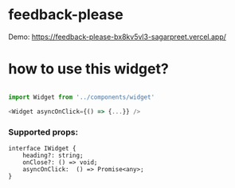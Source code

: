 # feedback-please

Demo: https://feedback-please-bx8kv5vl3-sagarpreet.vercel.app/


# how to use this widget?

```js

import Widget from '../components/widget'

<Widget asyncOnClick={() => {...}} />

```

### Supported props:

```
interface IWidget {
    heading?: string;
    onClose?: () => void;
    asyncOnClick:  () => Promise<any>;
}
```
